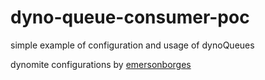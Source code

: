 # dyno-queue-consumer-poc
simple example of configuration and usage of dynoQueues

dynomite configurations by [emersonborges](https://github.com/emersonborges)